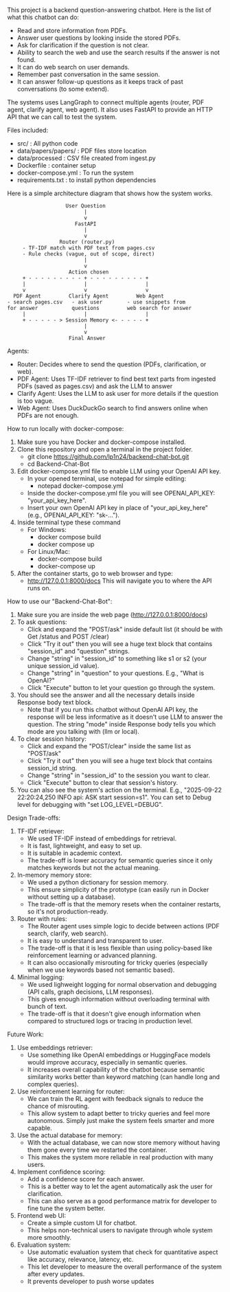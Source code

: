 This project is a backend question-answering chatbot. Here is the list of what this chatbot can do:
- Read and store information from PDFs.
- Answer user questions by looking inside the stored PDFs.
- Ask for clarification if the question is not clear.
- Ability to search the web and use the search results if the answer is not found.
- It can do web search on user demands.
- Remember past conversation in the same session.
- It can answer follow-up questions as it keeps track of past conversations (to some extend).

The systems uses LangGraph to connect multiple agents (router, PDF agent, clarify agent, web agent).
It also uses FastAPI to provide an HTTP API that we can call to test the system.

Files included:
- src/ : All python code
- data/papers/papers/ : PDF files store location
- data/processed : CSV file created from ingest.py
- Dockerfile : container setup
- docker-compose.yml : To run the system
- requirements.txt : to install python dependencies

Here is a simple architecture diagram that shows how the system works.

                       User Question
                             |
                             v
                          FastAPI
                             |
                             v
                     Router (router.py)
         - TF-IDF match with PDF text from pages.csv
         - Rule checks (vague, out of scope, direct)
                             |
                             v
                        Action chosen
         + - - - - - - - - - + - - - - - - - - - +
         |                   |                   |
         v                   v                   v
      PDF Agent         Clarify Agent         Web Agent
    - search pages.csv   - ask user        - use snippets from
    for answer           questions         web search for answer
         |                   |                   |
         + - - - - - > Session Memory <- - - - - +
                             |
                             v
                        Final Answer

Agents:
- Router: Decides where to send the question (PDFs, clarification, or web).
- PDF Agent: Uses TF-IDF retriever to find best text parts from ingested PDFs (saved as pages.csv) and ask the LLM to answer
- Clarify Agent: Uses the LLM to ask user for more details if the question is too vague.
- Web Agent: Uses DuckDuckGo search to find answers online when PDFs are not enough.


How to run locally with docker-compose:
1. Make sure you have Docker and docker-compose installed.
2. Clone this repository and open a terminal in the project folder.
   - git clone https://github.com/lp1n24/backend-chat-bot.git
   - cd Backend-Chat-Bot
3. Edit docker-compose.yml file to enable LLM using your OpenAI API key.
   - In your opened terminal, use notepad for simple editing:
     - notepad docker-compose.yml
   - Inside the docker-compose.yml file you will see OPENAI_API_KEY: "your_api_key_here".
   - Insert your own OpenAI API key in place of "your_api_key_here" (e.g., OPENAI_API_KEY: "sk-...").
4. Inside terminal type these command
   - For Windows: 
     - docker compose build
     - docker compose up
   - For Linux/Mac:
     - docker-compose build
     - docker-compose up
5. After the container starts, go to web browser and type:
   - http://127.0.0.1:8000/docs
   This will navigate you to where the API runs on.

How to use our "Backend-Chat-Bot":
1. Make sure you are inside the web page (http://127.0.0.1:8000/docs)
2. To ask questions:
   - Click and expand the "POST/ask" inside default list (it should be with Get /status and POST /clear)
   - Click "Try it out" then you will see a huge text block that contains "session_id" and "question" strings.
   - Change "string" in "session_id" to something like s1 or s2 (your unique session_id value).
   - Change "string" in "question" to your questions. E.g., "What is OpenAI?"
   - Click "Execute" button to let your question go through the system.
3. You should see the answer and all the necessary details inside Response body text block.
   - Note that if you run this chatbot without OpenAI API key, the response will be less informative as it doesn't use LLM to answer the question. The string "mode" inside Response body tells you which mode are you talking with (llm or local).
4. To clear session history:
   - Click and expand the "POST/clear" inside the same list as "POST/ask"
   - Click "Try it out" then you will see a huge text block that contains session_id string.
   - Change "string" in "session_id" to the session you want to clear.
   - Click "Execute" button to clear that session's history.
5. You can also see the system's action on the terminal. E.g., "2025-09-22 22:20:24,250 INFO api: ASK start session=s1". You can set to Debug level for debugging with "set LOG_LEVEL=DEBUG".

Design Trade-offs:
1. TF-IDF retriever:
   - We used TF-IDF instead of embeddings for retrieval.
   - It is fast, lightweight, and easy to set up.
   - It is suitable in academic context.
   - The trade-off is lower accuracy for semantic queries since it only matches keywords but not the actual meaning.
2. In-memory memory store:
   - We used a python dictionary for session memory.
   - This ensure simplicity of the prototype (can easily run in Docker without setting up a database).
   - The trade-off is that the memory resets when the container restarts, so it's not production-ready.
3. Router with rules:
   - The Router agent uses simple logic to decide between actions (PDF search, clarify, web search).
   - It is easy to understand and transparent to user.
   - The trade-off is that it is less flexible than using policy-based like reinforcement learning or advanced planning.
   - It can also occasionally misrouting for tricky queries (especially when we use keywords based not semantic based).
4. Minimal logging:
   - We used lighweight logging for normal observation and debugging (API calls, graph decisions, LLM responses).
   - This gives enough information without overloading terminal with bunch of text.
   - The trade-off is that it doesn't give enough information when compared to structured logs or tracing in production level.

Future Work:
1. Use embeddings retriever:
   - Use something like OpenAI embeddings or HuggingFace models would improve accuracy, especially in semantic queries.
   - It increases overall capability of the chatbot because semantic similarity works better than keyword matching (can handle long and complex queries).
2. Use reinforcement learning for router:
   - We can train the RL agent with feedback signals to reduce the chance of misrouting.
   - This allow system to adapt better to tricky queries and feel more autonomous. Simply just make the system feels smarter and more capable.
3. Use the actual database for memory:
   - With the actual database, we can now store memory without having them gone every time we restarted the container.
   - This makes the system more reliable in real production with many users.
4. Implement confidence scoring:
   - Add a confidence score for each answer.
   - This is a better way to let the agent automatically ask the user for clarification.
   - This can also serve as a good performance matrix for developer to fine tune the system better.
5. Frontend web UI:
   - Create a simple custom UI for chatbot.
   - This helps non-technical users to navigate through whole system more smoothly.
6. Evaluation system:
   - Use automatic evaluation system that check for quantitative aspect like accuracy, relevance, latency, etc.
   - This let developer to measure the overall performance of the system after every updates.
   - It prevents developer to push worse updates


